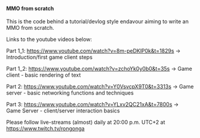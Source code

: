 #### MMO from scratch

This is the code behind a tutorial/devlog style endavour aiming to write an MMO from scratch. 

Links to the youtube videos below: 

Part 1_1: https://www.youtube.com/watch?v=8m-peDKlP0k&t=1829s -> Introduction/first game client steps

Part 1_2: https://www.youtube.com/watch?v=zchoYk0y0b0&t=35s -> Game client - basic rendering of text

Part 2:   https://www.youtube.com/watch?v=Y0VsvcpX9T0&t=3313s -> Game server - basic networking functions and techniques

Part 3: https://www.youtube.com/watch?v=YLxv2QC21xA&t=7800s -> Game Server - client/server interaction basics

Please follow live-streams (almost) daily at 20:00 p.m. UTC+2 at https://www.twitch.tv/rongonga

